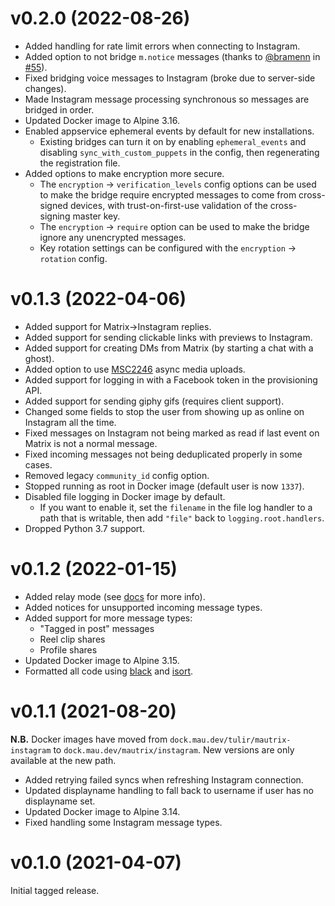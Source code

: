 # v0.2.0 (2022-08-26)

* Added handling for rate limit errors when connecting to Instagram.
* Added option to not bridge `m.notice` messages (thanks to [@bramenn] in [#55]).
* Fixed bridging voice messages to Instagram (broke due to server-side changes).
* Made Instagram message processing synchronous so messages are bridged in order.
* Updated Docker image to Alpine 3.16.
* Enabled appservice ephemeral events by default for new installations.
  * Existing bridges can turn it on by enabling `ephemeral_events` and disabling
    `sync_with_custom_puppets` in the config, then regenerating the registration
    file.
* Added options to make encryption more secure.
  * The `encryption` -> `verification_levels` config options can be used to
    make the bridge require encrypted messages to come from cross-signed
    devices, with trust-on-first-use validation of the cross-signing master
    key.
  * The `encryption` -> `require` option can be used to make the bridge ignore
    any unencrypted messages.
  * Key rotation settings can be configured with the `encryption` -> `rotation`
    config.

[@bramenn]: https://github.com/bramenn
[#55]: https://github.com/mautrix/instagram/pull/55

# v0.1.3 (2022-04-06)

* Added support for Matrix->Instagram replies.
* Added support for sending clickable links with previews to Instagram.
* Added support for creating DMs from Matrix (by starting a chat with a ghost).
* Added option to use [MSC2246] async media uploads.
* Added support for logging in with a Facebook token in the provisioning API.
* Added support for sending giphy gifs (requires client support).
* Changed some fields to stop the user from showing up as online on Instagram
  all the time.
* Fixed messages on Instagram not being marked as read if last event on Matrix
  is not a normal message.
* Fixed incoming messages not being deduplicated properly in some cases.
* Removed legacy `community_id` config option.
* Stopped running as root in Docker image (default user is now `1337`).
* Disabled file logging in Docker image by default.
  * If you want to enable it, set the `filename` in the file log handler to a
    path that is writable, then add `"file"` back to `logging.root.handlers`.
* Dropped Python 3.7 support.

[MSC2246]: https://github.com/matrix-org/matrix-spec-proposals/pull/2246

# v0.1.2 (2022-01-15)

* Added relay mode (see [docs](https://docs.mau.fi/bridges/general/relay-mode.html) for more info).
* Added notices for unsupported incoming message types.
* Added support for more message types:
  * "Tagged in post" messages
  * Reel clip shares
  * Profile shares
* Updated Docker image to Alpine 3.15.
* Formatted all code using [black](https://github.com/psf/black)
  and [isort](https://github.com/PyCQA/isort).

# v0.1.1 (2021-08-20)

**N.B.** Docker images have moved from `dock.mau.dev/tulir/mautrix-instagram`
to `dock.mau.dev/mautrix/instagram`. New versions are only available at the new
path.

* Added retrying failed syncs when refreshing Instagram connection.
* Updated displayname handling to fall back to username if user has no displayname set.
* Updated Docker image to Alpine 3.14.
* Fixed handling some Instagram message types.

# v0.1.0 (2021-04-07)

Initial tagged release.
